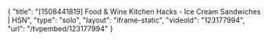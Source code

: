 {
    "title": "[1508441819] Food & Wine Kitchen Hacks - Ice Cream Sandwiches | HSN",
    "type": "solo",
    "layout": "iframe-static",
    "videoId": "123177994",
    "url": "\/tvpembed\/123177994"
}